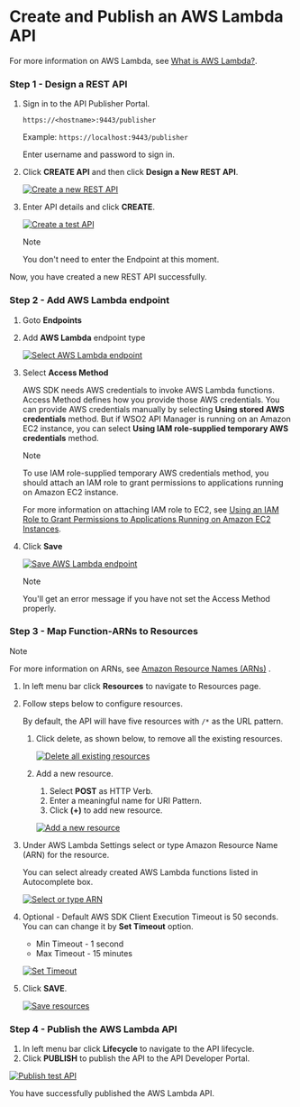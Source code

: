# Create and Publish an AWS Lambda API

For more information on AWS Lambda, see [What is AWS Lambda?](https://docs.aws.amazon.com/lambda/latest/dg/welcome.html).

### Step 1 - Design a REST API

1. Sign in to the API Publisher Portal.
   
    `https://<hostname>:9443/publisher` 
   
    Example: `https://localhost:9443/publisher`

    Enter username and password to sign in.

2. Click **CREATE API** and then click **Design a New REST API**.

    [![Create a new REST API]({{base_path}}/assets/img/Learn/create-api-design-rest-api-link.png)]({{base_path}}/assets/img/Learn/create-a-rest-api.jpg)

3. Enter API details and click **CREATE**.  

    [![Create a test API]({{base_path}}/assets/img/Learn/create-test-api.png)]({{base_path}}/assets/img/Learn/create-test-api.png)

    <html>
      <div class="admonition note">
         <p class="admonition-title">Note</p>
         <p>You don't need to enter the Endpoint at this moment.</p>
      </div> 
    </html>

Now, you have created a new REST API successfully. 

### Step 2 - Add AWS Lambda endpoint

1. Goto **Endpoints**
2. Add **AWS Lambda** endpoint type

    [![Select AWS Lambda endpoint]({{base_path}}/assets/img/Learn/Tutorials/endpoint-select-awslambda-endpoint.png)]({{base_path}}/assets/img/Learn/Tutorials/endpoint-select-awslambda-endpoint.png)

3. Select **Access Method**

    AWS SDK needs AWS credentials to invoke AWS Lambda functions. Access Method defines how you provide those AWS credentials. You can provide AWS credentials manually by selecting **Using stored AWS credentials** method. But if WSO2 API Manager is running on an Amazon EC2 instance, you can select **Using IAM role-supplied temporary AWS credentials** method.

    <html>
      <div class="admonition note">
         <p class="admonition-title">Note</p>
         <p>To use IAM role-supplied temporary AWS credentials method, you should attach an IAM role to grant permissions to applications running on Amazon EC2 instance.</p>
         <p>For more information on attaching IAM role to EC2, see <a href="https://docs.aws.amazon.com/IAM/latest/UserGuide/id_roles_use_switch-role-ec2.html">Using an IAM Role to Grant Permissions to Applications Running on Amazon EC2 Instances</a>.</p>
      </div> 
    </html>

4. Click **Save**

    [![Save AWS Lambda endpoint]({{base_path}}/assets/img/Learn/Tutorials/endpoint-awslambda-save.png)]({{base_path}}/assets/img/Learn/Tutorials/endpoint-awslambda-save.png)

    <html>
      <div class="admonition note">
         <p class="admonition-title">Note</p>
         <p>You'll get an error message if you have not set the Access Method properly.</p>
      </div> 
    </html>

### Step 3 - Map Function-ARNs to Resources

<html>
   <div class="admonition note">
      <p class="admonition-title">Note</p>
      <p>
         For more information on ARNs, see 
         <a href="https://docs.aws.amazon.com/general/latest/gr/aws-arns-and-namespaces.html">Amazon Resource Names (ARNs)</a>
         .
      </p>
   </div> 
</html>

1. In left menu bar click **Resources** to navigate to Resources page.
2. Follow steps below to configure resources.

    By default, the API will have five resources with `/*` as the URL pattern.

    1. Click delete, as shown below, to remove all the existing resources.

          [![Delete all existing resources]({{base_path}}/assets/img/Learn/delete-all-existing-resources.jpg)]({{base_path}}/assets/img/Learn/delete-all-existing-resources.jpg)

    2. Add a new resource.
          1. Select **POST** as HTTP Verb.
          2. Enter a meaningful name for URI Pattern.
          3. Click **(+)** to add new resource.

          [![Add a new resource]({{base_path}}/assets/img/Learn/Tutorials/resource-add-post-test.png)]({{base_path}}/assets/img/Learn/Tutorials/resource-add-post-test.png)

3. Under AWS Lambda Settings select or type Amazon Resource Name (ARN) for the resource.

    You can select already created AWS Lambda functions listed in Autocomplete box.

    [![Select or type ARN]({{base_path}}/assets/img/Learn/Tutorials/resource-add-amazon-resource-name.png)]({{base_path}}/assets/img/Learn/Tutorials/resource-add-amazon-resource-name.png)

4. Optional - Default AWS SDK Client Execution Timeout is 50 seconds. You can can change it by **Set Timeout** option. 

    - Min Timeout - 1 second
    - Max Timeout - 15 minutes

    [![Set Timeout]({{base_path}}/assets/img/Learn/Tutorials/resource-set-amazon-resource-timeout.png)]({{base_path}}/assets/img/Learn/Tutorials/resource-set-amazon-resource-timeout.png)

5. Click **SAVE**.

    [![Save resources]({{base_path}}/assets/img/Learn/Tutorials/resource-save.png)]({{base_path}}/assets/img/Learn/Tutorials/resource-save.png)

### Step 4 - Publish the AWS Lambda API

1. In left menu bar click **Lifecycle** to navigate to the API lifecycle.
2. Click **PUBLISH** to publish the API to the API Developer Portal.

[![Publish test API]({{base_path}}/assets/img/Learn/Tutorials/lifecycle-publish-test-api.png)]({{base_path}}/assets/img/Learn/Tutorials/lifecycle-publish-test-api.png)

You have successfully published the AWS Lambda API.
